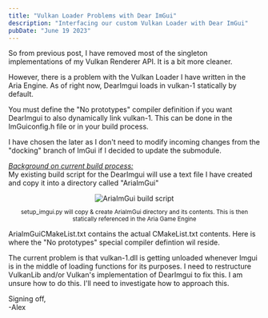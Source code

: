 ```yaml
---
title: "Vulkan Loader Problems with Dear ImGui"
description: "Interfacing our custom Vulkan Loader with Dear ImGui"
pubDate: "June 19 2023"
---
```


So from previous post, I have removed most of the singleton implementations of my Vulkan Renderer API. It is a bit more cleaner.

However, there is a problem with the Vulkan Loader I have written in the Aria Engine. As of right now, DearImgui loads in vulkan-1 statically by default.

You must define the "No prototypes" compiler definition if you want DearImgui to also dynamically link vulkan-1.
This can be done in the ImGuiconfig.h file or in your build process.

I have chosen the later as I don't need to modify incoming changes from the "docking" branch of ImGui if I decided to update the submodule.

<u>_Background on current build process:_</u> <br>
My existing build script for the DearImgui will use a text file I have created and copy it into a directory called "AriaImGui"

<div style="text-align: center;">
  <img src="/aria-build-script.png" alt="AriaImGui build script" />
</div>

<p style="text-align:center;font-size: smaller;">setup_imgui.py will copy & create AriaImGui directory and its contents.  This is then statically referenced in the Aria Game Engine</p>

AriaImGuiCMakeList.txt contains the actual CMakeList.txt contents. Here is where the "No prototypes" special compiler defintion wil reside.

The current problem is that vulkan-1.dll is getting unloaded whenever Imgui is in the middle of loading functions for its purposes. I need to restructure VulkanLib and/or Vulkan's implementation of DearImgui to fix this.
I am unsure how to do this. I'll need to investigate how to approach this.

Signing off, <br>
-Alex
